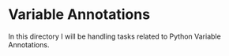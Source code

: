 # Variable Annotations
In this directory I will be handling tasks related to Python Variable Annotations.